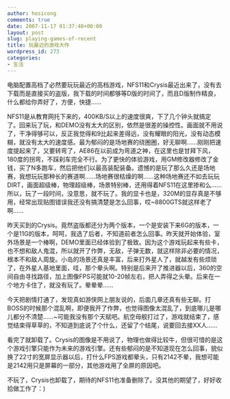 ```yaml
---
author: hesicong
comments: true
date: 2007-11-17 01:37:48+00:00
layout: post
slug: playing-games-of-recent
title: 玩最近的游戏大作
wordpress_id: 273
categories:
- 生活
---
```


电脑配置高档了必然要玩玩最近的高档游戏，NFS11和Crysis最近出来了，没有去下载而是直接买的盗版，我下载的时间都够等D版的时间了，而且D版制作精良，什么都给你弄好了，方便，快捷……

NFS11是从教育网托下来的，400KB/S以上的速度很爽，下了几个钟头就搞定了。回来玩了玩，和DEMO没有太大的区别，依然是很差的操控性。画面就不用说了，干净得够可以，反正我觉得和9比起来差得远，没有耀眼的阳光，没有动态模糊，就没有太大的速度感。最为郁闷的是场地赛的绕圈圈，好无聊啊……刚刚把速度提起来了，又要转弯了，AE86在以前成为弯道之神，在这里也是甘拜下风，180度的拐弯，不踩刹车完全不行。为了更快的体验游戏，用GM修改器修改了金钱，买了N多跑车，然后把他们以最高装配装备。遗憾的是玩了那么久还是场地赛，我想玩玩那种长的赛道啊……场地赛很枯燥的啊……这种场地赛还不如去玩玩DIRT，画面超级棒，物理超级棒，场景特别棒，还用得着NFS11在这里掺和么……所以，玩了一段时间，没意思，就不玩了。我的显卡也是，320M的显存真是不够用，经常出现贴图错误我还没有搞清楚是怎么回事，哎~8800GTS就这样老了啊……

昨天买到的Crysis。竟然盗版都还分为两个版本，一个是安装下来6G的版本，一个是11G的版本，呵呵，我选了后者，不知道前者怎么回事。昨天就开始体验，室外场景是一个棒啊，DEMO里面已经体验到了极致。因为这个游戏玩起来有些卡，也不想和敌人鬼混，所以就开了作弊，无敌，子弹无数，就这样除非必要的情况，根本不和敌人周旋。小岛的场景还真是丰富，后来打外星人了，就越发有些烦琐了，在外星人基地里面，哇，那个晕头啊。特别是后来开了推进器以后，360的空间自由寻找路径，加上图像FPS可能就10-20帧左右，把人弄得之头晕。后来在一个地方卡住了，就没有玩了。晕晕晕……

今天把剧情打通了，发现真如游侠网上朋友说的，后面几章还真有些无聊。打BOSS的时候那个混乱啊，即便我开了作弊，也觉得图像太混乱了，到底哪儿是哪儿都分不清楚……~可能我没有那个天赋吧。航空母舰打过了，游戏就结束了，感觉结束得草草的，不知道到底说了个什么，还留了个结尾，说要回去接XX人……

看完了就卸载了。Crysis的图像是不用说了，物理也做得比较牛，但很可惜的是这个游戏引擎只能作为未来的游戏引擎。还有些郁闷的是不知道现在怎么回事，貌似换了22寸的宽屏显示器以后，打什么FPS游戏都晕头，只有2142不晕，我想可能是2142用只是屏幕的一部分，其他游戏用了全屏的原因吧。

不玩了，Crysis也卸载了，期待的NFS11也准备删除了。没其他的期望了，好好收拾做工作了：)

